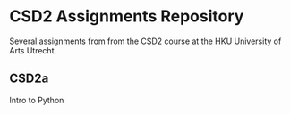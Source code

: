 # CSD2 Assignments Repository
Several assignments from from the CSD2 course at the HKU University of Arts Utrecht.

## CSD2a
Intro to Python
